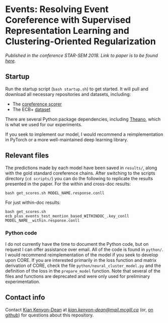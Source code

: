 # Events: Resolving Event Coreference with Supervised Representation Learning and Clustering-Oriented Regularization

*Published in the conference STAR-SEM 2018. Link to paper is to be found [here](https://sites.google.com/view/starsem2018).*


## Startup
Run the startup script (`bash startup.sh`) to get started. It will pull and download all necessary repositories and datasets, including:

* The [coreference scorer](https://github.com/conll/reference-coreference-scorers)
* The ECB+ [dataset](www.newsreader-project.eu/results/data/the-ecb-corpus/)

There are several Python package dependencies, including [Theano](http://www.deeplearning.net/software/theano/), which is what we used for our experiments.

If you seek to implement our model, I would recommend a reimplementation in PyTorch or a more well-maintained deep learning library. 


## Relevant files
The predictions made by each model have been saved in `results/`, along with the gold standard coreference chains. After switching to the scripts directory (`cd scripts/`) you can do the following to replicate the results presented in the paper. For the within and cross-doc results:
```
bash get_scores.sh MODEL_NAME.response.conll
```

For just within-doc results:
```
bash get_scores.sh ecb_plus_events_test_mention_based_WITHINDOC_.key_conll  MODEL_NAME__within.response.conll
```

### Python code
I do not currently have the time to document the Python code, but on request I can offer assistance over email. All of the code is found in `python/`. I would recommend reimplementation of the model if you seek to develop upon CORE. If you are interested primarily in the loss function and matrix derivation of CORE, check the file `python/neural_cluster_model.py` and the definition of the loss in the `prepare_model` function. Note that several of the files and functions are deprecated and were only used for preliminary experimentation.


## Contact info
Contact [Kian Kenyon-Dean](https://kiankd.github.io/) at *kian.kenyon-dean@mail.mcgill.ca* (or, [on github](https://github.com/kiankd))  for questions about this repository.




